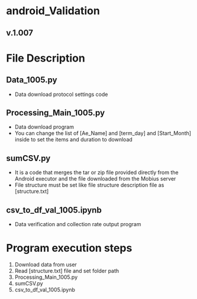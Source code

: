 # android_Validation
## v.1.007
# File Description
## Data_1005.py
- Data download protocol settings code
## Processing_Main_1005.py
- Data download program
- You can change the list of [Ae_Name] and [term_day] and [Start_Month] inside to set the items and duration to download
## sumCSV.py
- It is a code that merges the tar or zip file provided directly from the Android executor and the file downloaded from the Mobius server
- File structure must be set like file structure description file as [structure.txt]
## csv_to_df_val_1005.ipynb
- Data verification and collection rate output program
# Program execution steps
1. Download data from user
2. Read [structure.txt] file and set folder path
3. Processing_Main_1005.py
4. sumCSV.py
4. csv_to_df_val_1005.ipynb
